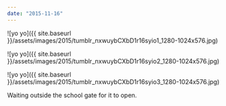 ```yaml
---
date: "2015-11-16"
---
```


![yo yo]({{ site.baseurl }}/assets/images/2015/tumblr_nxwuybCXbD1r16syio1_1280-1024x576.jpg)

![yo yo]({{ site.baseurl }}/assets/images/2015/tumblr_nxwuybCXbD1r16syio2_1280-1024x576.jpg)

![yo yo]({{ site.baseurl }}/assets/images/2015/tumblr_nxwuybCXbD1r16syio3_1280-1024x576.jpg)

Waiting outside the school gate for it to open.
